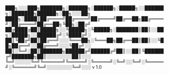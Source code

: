 ███╗░░░███╗███████╗░██████╗░██████╗░█████╗░░██████╗░███████╗██████╗░██╗░░░██╗
████╗░████║██╔════╝██╔════╝██╔════╝██╔══██╗██╔════╝░██╔════╝██╔══██╗╚██╗░██╔╝
██╔████╔██║█████╗░░╚█████╗░╚█████╗░███████║██║░░██╗░█████╗░░██████╔╝░╚████╔╝░
██║╚██╔╝██║██╔══╝░░░╚═══██╗░╚═══██╗██╔══██║██║░░╚██╗██╔══╝░░██╔═══╝░░░╚██╔╝░░
██║░╚═╝░██║███████╗██████╔╝██████╔╝██║░░██║╚██████╔╝███████╗██║░░░░░░░░██║░░░
╚═╝░░░░░╚═╝╚══════╝╚═════╝░╚═════╝░╚═╝░░╚═╝░╚═════╝░╚══════╝╚═╝░░░░░░░░╚═╝░░░
v 1.0 
